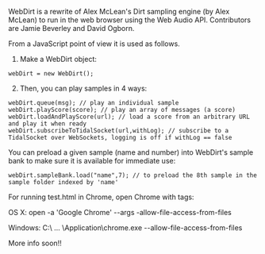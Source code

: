 WebDirt is a rewrite of Alex McLean's Dirt sampling engine (by Alex McLean) to run in the web browser
using the Web Audio API. Contributors are Jamie Beverley and David Ogborn.

From a JavaScript point of view it is used as follows.

1. Make a WebDirt object:
```
webDirt = new WebDirt();
```

2. Then, you can play samples in 4 ways:
```
webDirt.queue(msg); // play an individual sample
webDirt.playScore(score); // play an array of messages (a score)
webDirt.loadAndPlayScore(url); // load a score from an arbitrary URL and play it when ready
webDirt.subscribeToTidalSocket(url,withLog); // subscribe to a TidalSocket over WebSockets, logging is off if withLog == false
```  

You can preload a given sample (name and number) into WebDirt's sample bank to make sure it is available for immediate use:
```
webDirt.sampleBank.load("name",7); // to preload the 8th sample in the sample folder indexed by 'name'
```

For running test.html in Chrome, open Chrome with tags:

OS X:  open -a 'Google Chrome' --args -allow-file-access-from-files

Windows:  C:\ ... \Application\chrome.exe --allow-file-access-from-files

More info soon!!
